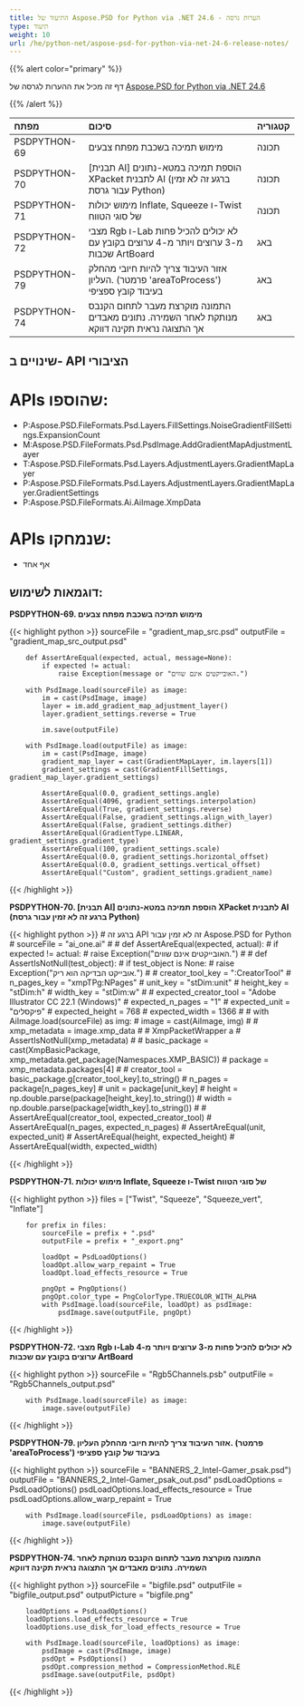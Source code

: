 ```yaml
---
title: התיעוד של Aspose.PSD for Python via .NET 24.6 - הערות גרסה
type: תיעוד
weight: 10
url: /he/python-net/aspose-psd-for-python-via-net-24-6-release-notes/
---
```


{{% alert color="primary" %}}

דף זה מכיל את ההערות לגרסה של [Aspose.PSD for Python via .NET 24.6](https://pypi.org/project/aspose-psd/)

{{% /alert %}}

| **מפתח**   | **סיכום**                                                                                                         | **קטגוריה** |
|:------------|:-----------------------------------------------------------------------------------------------------------------|:------------|
| PSDPYTHON-69 | מימוש תמיכה בשכבת מפתח צבעים                                                                               | תכונה     |
| PSDPYTHON-70 | [תבנית AI] הוספת תמיכה במטא-נתונים XPacket לתבנית AI (ברגע זה לא זמין עבור גרסת Python)             | תכונה     |
| PSDPYTHON-71 | מימוש יכולות Inflate, Squeeze ו-Twist של סוגי הטווח                                                        | תכונה     |
| PSDPYTHON-72 | מצבי Rgb ו-Lab לא יכולים להכיל פחות מ-3 ערוצים ויותר מ-4 ערוצים בקובץ עם שכבות ArtBoard        | באג      |
| PSDPYTHON-79 | אזור העיבוד צריך להיות חיובי מהחלק העליון. (פרמטר 'areaToProcess') בעיבוד קובץ ספציפי          | באג      |
| PSDPYTHON-74 | התמונה מוקרצת מעבר לתחום הקנבס מנותקת לאחר השמירה. נתונים מאבדים אך התצוגה נראית תקינה דווקא | באג      |

## **שינויים ב- API הציבורי**
# **APIs שהוספו:**
- P:Aspose.PSD.FileFormats.Psd.Layers.FillSettings.NoiseGradientFillSettings.ExpansionCount
- M:Aspose.PSD.FileFormats.Psd.PsdImage.AddGradientMapAdjustmentLayer
- T:Aspose.PSD.FileFormats.Psd.Layers.AdjustmentLayers.GradientMapLayer
- P:Aspose.PSD.FileFormats.Psd.Layers.AdjustmentLayers.GradientMapLayer.GradientSettings
- P:Aspose.PSD.FileFormats.Ai.AiImage.XmpData

# **APIs שנמחקו:**
- אף אחד

## **דוגמאות לשימוש:**

**PSDPYTHON-69. מימוש תמיכה בשכבת מפתח צבעים**

{{< highlight python >}}
        sourceFile = "gradient_map_src.psd"
        outputFile = "gradient_map_src_output.psd"
      
        def AssertAreEqual(expected, actual, message=None):
            if expected != actual:
                raise Exception(message or "האובייקטים אינם שווים.")

        with PsdImage.load(sourceFile) as image:
            im = cast(PsdImage, image)
            layer = im.add_gradient_map_adjustment_layer()
            layer.gradient_settings.reverse = True

            im.save(outputFile)

        with PsdImage.load(outputFile) as image:
            im = cast(PsdImage, image)
            gradient_map_layer = cast(GradientMapLayer, im.layers[1])
            gradient_settings = cast(GradientFillSettings, gradient_map_layer.gradient_settings)

            AssertAreEqual(0.0, gradient_settings.angle)
            AssertAreEqual(4096, gradient_settings.interpolation)
            AssertAreEqual(True, gradient_settings.reverse)
            AssertAreEqual(False, gradient_settings.align_with_layer)
            AssertAreEqual(False, gradient_settings.dither)
            AssertAreEqual(GradientType.LINEAR, gradient_settings.gradient_type)
            AssertAreEqual(100, gradient_settings.scale)
            AssertAreEqual(0.0, gradient_settings.horizontal_offset)
            AssertAreEqual(0.0, gradient_settings.vertical_offset)
            AssertAreEqual("Custom", gradient_settings.gradient_name)
{{< /highlight >}}

**PSDPYTHON-70. [תבנית AI] הוספת תמיכה במטא-נתונים XPacket לתבנית AI (ברגע זה לא זמין עבור גרסת Python)**

{{< highlight python >}}
    #     ברגע זה API זה לא זמין עבור Aspose.PSD for Python
    #     sourceFile = "ai_one.ai"
    #
    #     def AssertAreEqual(expected, actual):
    #         if expected != actual:
    #             raise Exception("האובייקטים אינם שווים.")
    #
    #     def AssertIsNotNull(test_object):
    #         if test_object is None:
    #             raise Exception("אובייקט הבדיקה הוא ריק.")
    #
    #     creator_tool_key = ":CreatorTool"
    #     n_pages_key = "xmpTPg:NPages"
    #     unit_key = "stDim:unit"
    #     height_key = "stDim:h"
    #     width_key = "stDim:w"
    #
    #     expected_creator_tool = "Adobe Illustrator CC 22.1 (Windows)"
    #     expected_n_pages = "1"
    #     expected_unit = "פיקסלים"
    #     expected_height = 768
    #     expected_width = 1366
    #
    #     with AiImage.load(sourceFile) as img:
    #         image = cast(AiImage, img)
    #
    #         xmp_metadata = image.xmp_data
    #        # XmpPacketWrapper a
    #         AssertIsNotNull(xmp_metadata)
    #
    #         basic_package = cast(XmpBasicPackage, xmp_metadata.get_package(Namespaces.XMP_BASIC))
    #         package = xmp_metadata.packages[4]
    #
    #         creator_tool = basic_package.g[creator_tool_key].to_string()
    #         n_pages = package[n_pages_key]
    #         unit = package[unit_key]
    #         height = np.double.parse(package[height_key].to_string())
    #         width = np.double.parse(package[width_key].to_string())
    #
    #         AssertAreEqual(creator_tool, expected_creator_tool)
    #         AssertAreEqual(n_pages, expected_n_pages)
    #         AssertAreEqual(unit, expected_unit)
    #         AssertAreEqual(height, expected_height)
    #         AssertAreEqual(width, expected_width)

{{< /highlight >}}

**PSDPYTHON-71. מימוש יכולות Inflate, Squeeze ו-Twist של סוגי הטווח**

{{< highlight python >}}
        files = ["Twist", "Squeeze", "Squeeze_vert", "Inflate"]

        for prefix in files:
            sourceFile = prefix + ".psd"
            outputFile = prefix + "_export.png"

            loadOpt = PsdLoadOptions()
            loadOpt.allow_warp_repaint = True
            loadOpt.load_effects_resource = True

            pngOpt = PngOptions()
            pngOpt.color_type = PngColorType.TRUECOLOR_WITH_ALPHA
            with PsdImage.load(sourceFile, loadOpt) as psdImage:
                psdImage.save(outputFile, pngOpt)
{{< /highlight >}}

**PSDPYTHON-72.  מצבי Rgb ו-Lab לא יכולים להכיל פחות מ-3 ערוצים ויותר מ-4 ערוצים בקובץ עם שכבות ArtBoard**

{{< highlight python >}}
        sourceFile = "Rgb5Channels.psb"
        outputFile = "Rgb5Channels_output.psd"

        with PsdImage.load(sourceFile) as image:
            image.save(outputFile)

{{< /highlight >}}

**PSDPYTHON-79. אזור העיבוד צריך להיות חיובי מהחלק העליון. (פרמטר 'areaToProcess') בעיבוד של קובץ ספציפי**

{{< highlight python >}}
        sourceFile = "BANNERS_2_Intel-Gamer_psak.psd")
        outputFile = "BANNERS_2_Intel-Gamer_psak_out.psd"
        psdLoadOptions = PsdLoadOptions()
        psdLoadOptions.load_effects_resource = True
        psdLoadOptions.allow_warp_repaint = True

        with PsdImage.load(sourceFile, psdLoadOptions) as image:
            image.save(outputFile)
{{< /highlight >}}

**PSDPYTHON-74. התמונה מוקרצת מעבר לתחום הקנבס מנותקת לאחר השמירה. נתונים מאבדים אך התצוגה נראית תקינה דווקא**

{{< highlight python >}}
        sourceFile = "bigfile.psd"
        outputFile = "bigfile_output.psd"
        outputPicture = "bigfile.png"

        loadOptions = PsdLoadOptions()
        loadOptions.load_effects_resource = True
        loadOptions.use_disk_for_load_effects_resource = True

        with PsdImage.load(sourceFile, loadOptions) as image:
            psdImage = cast(PsdImage, image)
            psdOpt = PsdOptions()
            psdOpt.compression_method = CompressionMethod.RLE
            psdImage.save(outputFile, psdOpt)


{{< /highlight >}}
